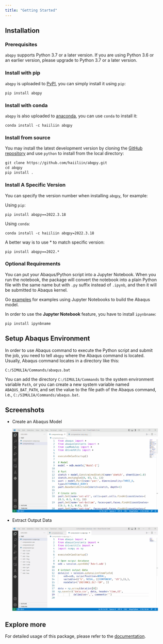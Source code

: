 ```yaml
---
title: "Getting Started"
---
```


## Installation

### Prerequisites

`abqpy` supports Python 3.7 or a later version. If you are using Python 3.6 or an earlier version, please upgrade to Python 3.7 
or a later version.

### Install with pip

`abqpy` is uploaded to [PyPI](https://pypi.org/project/abqpy), you can simply install 
it using `pip`:
```shell
pip install abqpy
```

### Install with conda

`abqpy` is also uploaded to [anaconda](https://anaconda.org/haiiliin/abqpy), you can use 
`conda` to install it:
```shell
conda install -c haiiliin abqpy
```

### Install from source

You may install the latest development version by cloning the 
[GitHub repository](https://github.com/haiiliin/abqpy) and use `python` to install from 
the local directory:

```shell
git clone https://github.com/haiiliin/abqpy.git
cd abqpy
pip install .
```

### Install A Specific Version

You can specify the version number when installing `abqpy`, for example:

Using `pip`:
```shell
pip install abqpy==2022.3.18
```
Using `conda`:
```shell
conda install -c haiiliin abqpy=2022.3.18
```
A better way is to use * to match specific version:
```shell
pip install abqpy==2022.*
```

### Optional Requirements

You can put your Abaqus/Python script into a Jupyter Notebook.
When you run the notebook, the package will convert the notebook into a plain Python file 
with the same name but with `.py` suffix instead of `.ipynb`, and then it will be submitted 
to Abaqus kernel. 

Go [examples](https://github.com/haiiliin/abqpy/tree/main/examples) for examples 
using Jupyter Notebooks to build the Abaqus model.
 
In order to use the **Jupyter Notebook** feature, you have to install `ipynbname`:
```shell
pip install ipynbname
```

## Setup Abaqus Environment

In order to use Abaqus command to execute the Python script and submit the job, you need to tell
`abqpy` where the Abaqus command is located. Usually, Abaqus command locates in a directory like this:

```
C:/SIMULIA/Commands/abaqus.bat
```

You can add the directory `C:/SIMULIA/Commands` to the system environment variable `Path`, or you can create a new
system variable named `ABAQUS_BAT_PATH`, and set the value to the file path of the Abaqus command, i.e.,
`C:/SIMULIA/Commands/abaqus.bat`.

## Screenshots

- Create an Abaqus Model

  ![Model](/images/model-code.gif "Create an Abaqus Model")

- Extract Output Data

  ![Output](/images/output-code.gif "Extract Output Data")

## Explore more

For detailed usage of this package, please refer to the [documentation](https://docs.abqpy.com/).
